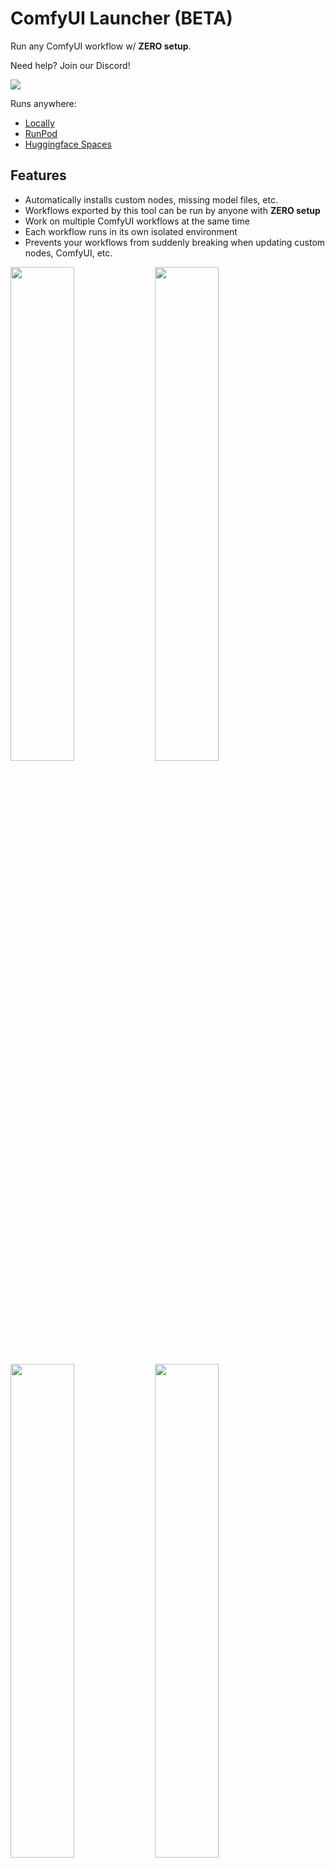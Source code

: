 # ComfyUI Launcher (BETA)
Run any ComfyUI workflow w/ **ZERO setup**.

Need help? Join our Discord!

[![](https://dcbadge.vercel.app/api/server/kXS43yTRNA)](https://discord.gg/kXS43yTRNA)

Runs anywhere:
- [Locally](#quick-start)
- [RunPod](/cloud/RUNPOD.md)
- [Huggingface Spaces](https://huggingface.co/spaces/multimodalart/comfyUI-laucher-v2)

## Features
- Automatically installs custom nodes, missing model files, etc.
- Workflows exported by this tool can be run by anyone with **ZERO setup**
- Work on multiple ComfyUI workflows at the same time
- Each workflow runs in its own isolated environment
- Prevents your workflows from suddenly breaking when updating custom nodes, ComfyUI, etc.

<p float="middle">
  <img src="./assets/launcher_projects.png" width="45%" />
  <img src="./assets/launcher_new_workflow.png" width="45%" />
  <img src="./assets/launcher_import_workflow.png" width="45%" />
  <img src="./assets/launcher_comfyui.png" width="45%" />
</p>

## Demo

Running a workflow json file w/ no setup

https://github.com/ComfyWorkflows/ComfyUI-Launcher/assets/33400216/aa17680d-eee5-4e6d-abc4-9f7551f9a4ad

## Requirements

#### Windows (Windows Subsystem for Linux - WSL) & Linux:
- Docker (w/ GPU support) or Python 3

#### macOS:
- Python 3

## Quick start

### Option 1: Docker (Linux & Windows)

#### Linux
```
docker run \
--gpus all \ # remove this line if you don't have a GPU or if you're on MacOS
--rm \
--name comfyui_launcher \
-p 4000-4100:4000-4100 \
-v $(pwd)/comfyui_launcher_models:/app/server/models \
-v $(pwd)/comfyui_launcher_projects:/app/server/projects \
-it thecooltechguy/comfyui_launcher
```

### Windows
```
docker run ^
--gpus all ^ # remove this line if you don't have a GPU
--rm ^
--name comfyui_launcher ^
-p 4000-4100:4000-4100 ^
-v %cd%/comfyui_launcher_models:/app/server/models ^
-v %cd%/comfyui_launcher_projects:/app/server/projects ^
-it thecooltechguy/comfyui_launcher
```

Open http://localhost:4000 in your browser

### Option 2: Manual setup (macOS, Linux, and Windows)
Works for **Windows (WSL - Windows Subsystem for Linux)**, **Linux**, & **macOS**

Install python 3.11 later versions are not working
need to pip install flask
need to pip install celery
On AMD install this
https://download.pytorch.org/whl/torchrec-cpu/
Or that
https://download.pytorch.org/whl/pytorch-triton-rocm/
run the run.sh file and wait to update/install/uninstall and do its magic.

#### Installation (one-time setup)
```
git clone https://github.com/ComfyWorkflows/comfyui-launcher
cd comfyui-launcher/
```

#### Start ComfyUI Launcher
```
./run.sh
```
Open http://localhost:4000 in your browser

If you're facing issues w/ the installation, please make a post in the *bugs* forum on our [discord](https://discord.gg/QvGC8CFGDU)

## Updating
### Option 1: Docker
```
docker pull thecooltechguy/comfyui_launcher
```

### Option 2: Manual setup
```
git pull
```

## Usage

### Using a reverse proxy (advanced)
If you're running ComfyUI Launcher behind a reverse proxy or in an environment where you can only expose a single port to access the Launcher and its workflow projects, you can run the Launcher with `PROXY_MODE=true` (only available for Docker).

```
docker run \
--gpus all \ # remove this line if you don't have a GPU or if you're on MacOS
--rm \
--name comfyui_launcher \
-p 4000:80 \
-v $(pwd)/comfyui_launcher_models:/app/server/models \
-v $(pwd)/comfyui_launcher_projects:/app/server/projects \
-e PROXY_MODE=true \
-it thecooltechguy/comfyui_launcher
```

Once the container is running, all you need to do is expose port 80 to the outside world. This will allow you to access the Launcher and its workflow projects from a single port.

Currently, `PROXY_MODE=true` only works with Docker, since NGINX is used within the container. 
If you're running the Launcher manually, you'll need to set up a reverse proxy yourself (see the `nginx.conf` file for an example).

### Using an existing ComfyUI models folder
When starting the ComfyUI Launcher, you can set the `MODELS_DIR` environment variable to the path of your existing ComfyUI models folder. This will allow you to use the models you've already downloaded. By default, they're stored in `./server/models`

### Using a different folder to store your Launcher projects
When starting the ComfyUI Launcher, you can set the `PROJECTS_DIR` environment variable to the path of the folder you'd like to use to store your projects. By default, they're stored in `./server/projects`

## Donations

If you find our work useful for you, we'd appreciate any donations! Thank you!

<a href="https://www.buymeacoffee.com/comfy.workflows" target="_blank"><img src="https://cdn.buymeacoffee.com/buttons/default-orange.png" alt="Buy Me A Coffee" height="41" width="174"></a>

## Coming soon
- Native Windows support (w/o requiring WSL)
- Better way to manage your workflows locally
- Run workflows w/ Cloud GPUs
- Backup your projects to the cloud
- Run ComfyUI Launcher in the cloud

## Credits
- ComfyUI Manager (https://github.com/ltdrdata/ComfyUI-Manager/)
  - Used to auto-detect & install custom nodes
